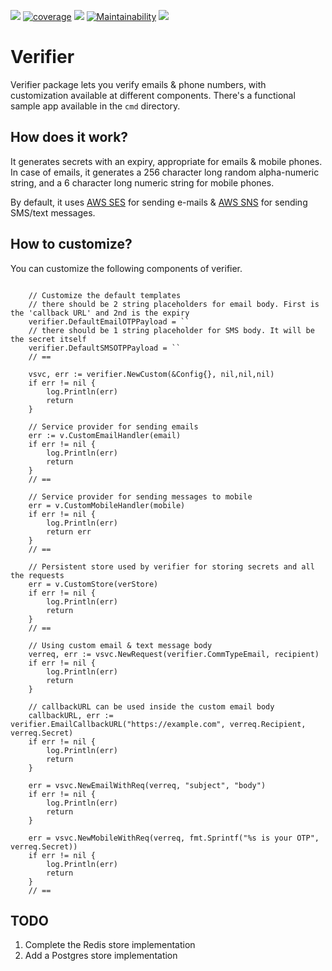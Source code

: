 [![](https://travis-ci.org/bnkamalesh/verifier.svg?branch=master)](https://travis-ci.org/bnkamalesh/verifier)
[![coverage](https://img.shields.io/codecov/c/github/bnkamalesh/verifier.svg)](https://codecov.io/gh/bnkamalesh/verifier)
[![](https://goreportcard.com/badge/github.com/bnkamalesh/verifier)](https://goreportcard.com/report/github.com/bnkamalesh/verifier)
[![Maintainability](https://api.codeclimate.com/v1/badges/46f26b25639d09d0419d/maintainability)](https://codeclimate.com/github/bnkamalesh/verifier/maintainability)
[![](https://godoc.org/github.com/nathany/looper?status.svg)](http://godoc.org/github.com/bnkamalesh/verifier)

# Verifier

Verifier package lets you verify emails & phone numbers, with customization available at different components. There's a functional sample app available
in the `cmd` directory.

## How does it work?

It generates secrets with an expiry, appropriate for emails & mobile phones. In case of emails, 
it generates a 256 character long random alpha-numeric string, and a 6 character long numeric string
for mobile phones.

By default, it uses [AWS SES](https://aws.amazon.com/ses/) for sending e-mails & [AWS SNS](https://aws.amazon.com/sns/) for sending SMS/text messages.

## How to customize?

You can customize the following components of verifier.

```golang
    
    // Customize the default templates
    // there should be 2 string placeholders for email body. First is the 'callback URL' and 2nd is the expiry
    verifier.DefaultEmailOTPPayload = ``
    // there should be 1 string placeholder for SMS body. It will be the secret itself
    verifier.DefaultSMSOTPPayload = ``
    // ==

    vsvc, err := verifier.NewCustom(&Config{}, nil,nil,nil)
	if err != nil {
		log.Println(err)
		return
    }
    
    // Service provider for sending emails
    err := v.CustomEmailHandler(email)
	if err != nil {
        log.Println(err)
		return
    }
    // ==

    // Service provider for sending messages to mobile
	err = v.CustomMobileHandler(mobile)
	if err != nil {
        log.Println(err)
		return err
    }
    // ==
    
    // Persistent store used by verifier for storing secrets and all the requests
	err = v.CustomStore(verStore)
	if err != nil {
        log.Println(err)
		return
    }
    // ==

    // Using custom email & text message body
    verreq, err := vsvc.NewRequest(verifier.CommTypeEmail, recipient)
    if err != nil {
        log.Println(err)
        return
    }

    // callbackURL can be used inside the custom email body
    callbackURL, err := verifier.EmailCallbackURL("https://example.com", verreq.Recipient, verreq.Secret)
    if err != nil {
        log.Println(err)
        return
    }

    err = vsvc.NewEmailWithReq(verreq, "subject", "body")
    if err != nil {
        log.Println(err)
        return
    }

    err = vsvc.NewMobileWithReq(verreq, fmt.Sprintf("%s is your OTP", verreq.Secret))
    if err != nil {
        log.Println(err)
        return
    }
    // ==
```

## TODO
1. Complete the Redis store implementation
2. Add a Postgres store implementation
